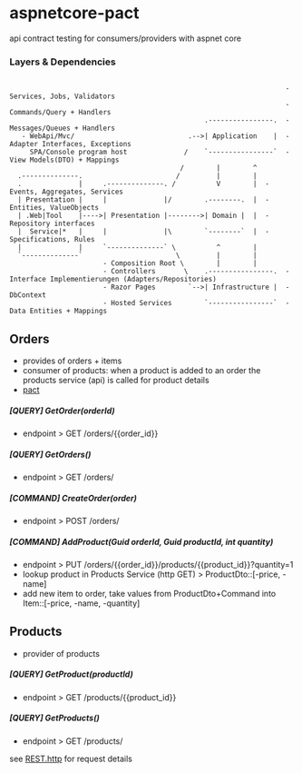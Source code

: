 # aspnetcore-pact
api contract testing for consumers/providers with aspnet core

### Layers & Dependencies

``` 

                                                                    - Services, Jobs, Validators
                                                                    - Commands/Query + Handlers
                                                .----------------.  - Messages/Queues + Handlers
   - WebApi/Mvc/                            .-->| Application    |  - Adapter Interfaces, Exceptions
     SPA/Console program host              /    `----------------`  - View Models(DTO) + Mappings
                                          /        |        ^
  .--------------.                       /         |        |
  .              |     .--------------. /          V        |  - Events, Aggregates, Services
  | Presentation |     |              |/        .--------.  |  - Entities, ValueObjects
  | .Web|Tool    |---->| Presentation |-------->| Domain |  |  - Repository interfaces
  |  Service|*   |     |              |\        `--------`  |  - Specifications, Rules
  |              |     `--------------` \          ^        |                                         
  `--------------`                       \         |        |                                    
                       - Composition Root \        |        |     
                       - Controllers       \    .----------------.  - Interface Implementierungen (Adapters/Repositories)  
                       - Razor Pages        `-->| Infrastructure |  - DbContext
                       - Hosted Services        `----------------`  - Data Entities + Mappings   

```


## Orders
- provides of orders + items
- consumer of products: when a product is added to an order the products service (api) is called for product details
- [pact](./pacts/orders-products.json)

##### [QUERY] GetOrder(orderId)
- endpoint > GET /orders/{{order_id}}
##### [QUERY] GetOrders()
- endpoint > GET /orders/
##### [COMMAND] CreateOrder(order)
- endpoint > POST /orders/
##### [COMMAND] AddProduct(Guid orderId, Guid productId, int quantity)
- endpoint > PUT /orders/{{order_id}}/products/{{product_id}}?quantity=1
- lookup product in Products Service (http GET) > ProductDto::[-price, -name]
- add new item to order, take values from ProductDto+Command into Item::[-price, -name, -quantity]

## Products
- provider of products

##### [QUERY] GetProduct(productId)
- endpoint > GET /products/{{product_id}}
##### [QUERY] GetProducts()
- endpoint > GET /products/

see [REST.http](REST.http) for request details